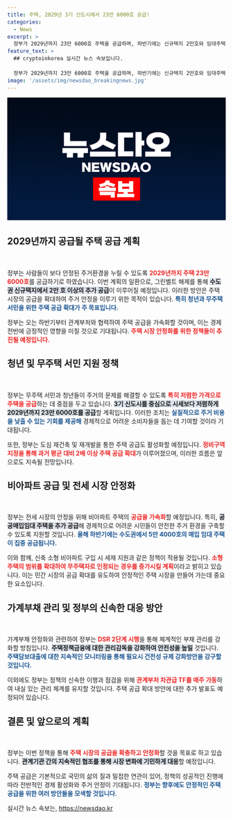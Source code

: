 ```yaml
---
title: 주택, 2029년 3기 신도시에서 23만 6000호 공급!
categories:
  - News
excerpt: >
  정부가 2029년까지 23만 6000호 주택을 공급하며, 하반기에는 신규택지 2만호와 임대주택 5만 4000호를 집중 공급한다. 청년과 무주택 서민을 위한 주거안정 대책이 본격 시행된다!
feature_text: >
  ## cryptoinkorea 실시간 뉴스 속보입니다.

  정부가 2029년까지 23만 6000호 주택을 공급하며, 하반기에는 신규택지 2만호와 임대주택 5만 4000호를 집중 공급한다. 청년과 무주택 서민을 위한 주거안정 대책이 본격 시행된다!
image: '/assets/img/newsdao_breakingnews.jpg'
---
```


<p><img src="/assets/img/newsdao_breakingnews.jpg" alt="cryptoinkorea 속보" /></p>

<h2 data-ke-size="size26">2029년까지 공급될 주택 공급 계획</h2>

<p data-ke-size="size16">&nbsp;</p>

<p>정부는 사람들이 보다 안정된 주거환경을 누릴 수 있도록 <b><span style="color: #ee2323;">2029년까지 주택 23만 6000호</span></b>를 공급하기로 하였습니다. 이번 계획의 일환으로, 그린벨트 해제를 통해 <b><span style="background-color: #21538527;">수도권 신규택지에서 2만 호 이상의 추가 공급</span></b>이 이루어질 예정입니다. 이러한 방안은 주택 시장의 공급을 확대하여 주거 안정을 이루기 위한 목적이 있습니다. <b><span style="color: #1a5490;">특히 청년과 무주택 서민을 위한 주택 공급 확대가 주 목표입니다.</span></b> </p>

<p>정부는 오는 하반기부터 관계부처와 협력하여 주택 공급을 가속화할 것이며, 이는 경제 전반에 긍정적인 영향을 미칠 것으로 기대됩니다. <b><span style="color: #ee2323;">주택 시장 안정화를 위한 정책들이 추진될 예정입니다.</span></b> </p>

<h2 data-ke-size="size26">청년 및 무주택 서민 지원 정책</h2>

<p data-ke-size="size16">&nbsp;</p>

<p>정부는 무주택 서민과 청년들이 주거의 문제를 해결할 수 있도록 <b><span style="color: #ee2323;">특히 저렴한 가격으로 주택을 공급</span></b>하는 데 중점을 두고 있습니다. <b><span style="background-color: #21538527;">3기 신도시를 중심으로 시세보다 저렴하게 2029년까지 23만 6000호를 공급</span></b>할 계획입니다. 이러한 조치는 <b><span style="color: #1a5490;">실질적으로 주거 비용을 낮출 수 있는 기회를 제공해</span></b> 경제적으로 어려운 소비자들을 돕는 데 기여할 것이라 기대됩니다. </p>

<p>또한, 정부는 도심 재건축 및 재개발을 통한 주택 공급도 활성화할 예정입니다. <b><span style="color: #ee2323;">정비구역 지정을 통해 과거 평균 대비 2배 이상 주택 공급 확대</span></b>가 이루어졌으며, 이러한 흐름은 앞으로도 지속될 전망입니다. </p>

<h2 data-ke-size="size26">비아파트 공급 및 전세 시장 안정화</h2>

<p data-ke-size="size16">&nbsp;</p>

<p>정부는 전세 시장의 안정을 위해 비아파트 주택의 <b><span style="color: #ee2323;">공급을 가속화</span></b>할 예정입니다. 특히, <b><span style="background-color: #21538527;">공공매입임대 주택을 추가 공급</span></b>해 경제적으로 어려운 시민들이 안전한 주거 환경을 구축할 수 있도록 지원할 것입니다. <b><span style="color: #1a5490;">올해 하반기에는 수도권에서 5만 4000호의 매입 임대 주택이 집중 공급됩니다.</span></b></p>

<p>이와 함께, 신축 소형 비아파트 구입 시 세제 지원과 같은 정책이 적용될 것입니다. <b><span style="color: #ee2323;">소형주택의 범위를 확대하여 무주택자로 인정되는 경우를 증가시킬 계획</span></b>이라고 밝히고 있습니다. 이는 민간 시장의 공급 확대를 유도하여 안정적인 주택 시장을 만들어 가는데 중요한 요소입니다.</p>

<h2 data-ke-size="size26">가계부채 관리 및 정부의 신속한 대응 방안</h2>

<p data-ke-size="size16">&nbsp;</p>

<p>가계부채 안정화와 관련하여 정부는 <b><span style="color: #ee2323;">DSR 2단계 시행</span></b>을 통해 체계적인 부채 관리를 강화할 방침입니다. <b><span style="background-color: #21538527;">주택정책금융에 대한 관리감독을 강화하여 안전성을 높일</span></b> 것입니다. <b><span style="color: #1a5490;">주택담보대출에 대한 지속적인 모니터링을 통해 필요시 건전성 규제 강화방안을 강구할 것입니다.</span></b> </p>

<p>이외에도 정부는 정책의 신속한 이행과 점검을 위해 <b><span style="color: #ee2323;">관계부처 차관급 TF를 매주 가동</span></b>하여 내실 있는 관리 체계를 유지할 것입니다. 주택 공급 확대 방안에 대한 추가 발표도 예정되어 있습니다.</p>

<h2 data-ke-size="size26">결론 및 앞으로의 계획</h2>

<p data-ke-size="size16">&nbsp;</p>

<p>정부는 이번 정책을 통해 <b><span style="color: #ee2323;">주택 시장의 공급을 확충하고 안정화</span></b>할 것을 목표로 하고 있습니다. <b><span style="background-color: #21538527;">관계기관 간의 지속적인 협조를 통해 시장 변화에 기민하게 대응</span></b>할 예정입니다. </p>

<p>주택 공급은 기본적으로 국민의 삶의 질과 밀접한 연관이 있어, 정책의 성공적인 진행에 따라 전반적인 경제 활성화와 주거 안정이 기대됩니다. <b><span style="color: #1a5490;">정부는 향후에도 안정적인 주택 공급을 위한 여러 방안들을 모색할 것입니다.</span></b></p>
실시간 뉴스 속보는, <a href="https://newsdao.kr" rel="dofollow">https://newsdao.kr</a>



